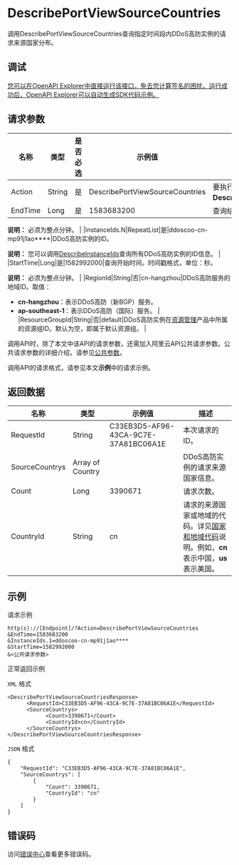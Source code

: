 # DescribePortViewSourceCountries

调用DescribePortViewSourceCountries查询指定时间段内DDoS高防实例的请求来源国家分布。

## 调试

[您可以在OpenAPI Explorer中直接运行该接口，免去您计算签名的困扰。运行成功后，OpenAPI Explorer可以自动生成SDK代码示例。](https://api.aliyun.com/#product=ddoscoo&api=DescribePortViewSourceCountries&type=RPC&version=2020-01-01)

## 请求参数

|名称|类型|是否必选|示例值|描述|
|--|--|----|---|--|
|Action|String|是|DescribePortViewSourceCountries|要执行的操作。取值：**DescribePortViewSourceCountries**。 |
|EndTime|Long|是|1583683200|查询结束时间。时间戳格式，单位：秒。

 **说明：** 必须为整点分钟。 |
|InstanceIds.N|RepeatList|是|ddoscoo-cn-mp91j1ao\*\*\*\*|DDoS高防实例的ID。

 **说明：** 您可以调用[DescribeInstanceIds](~~157459~~)查询所有DDoS高防实例的ID信息。 |
|StartTime|Long|是|1582992000|查询开始时间。时间戳格式，单位：秒。

 **说明：** 必须为整点分钟。 |
|RegionId|String|否|cn-hangzhou|DDoS高防服务的地域ID。取值：

 -   **cn-hangzhou**：表示DDoS高防（新BGP）服务。
-   **ap-southeast-1**：表示DDoS高防（国际）服务。 |
|ResourceGroupId|String|否|default|DDoS高防实例在[资源管理](~~94475~~)产品中所属的资源组ID。默认为空，即属于默认资源组。 |

调用API时，除了本文中该API的请求参数，还需加入阿里云API公共请求参数。公共请求参数的详细介绍，请参见[公共参数](~~157269~~)。

调用API的请求格式，请参见本文**示例**中的请求示例。

## 返回数据

|名称|类型|示例值|描述|
|--|--|---|--|
|RequestId|String|C33EB3D5-AF96-43CA-9C7E-37A81BC06A1E|本次请求的ID。 |
|SourceCountrys|Array of Country| |DDoS高防实例的请求来源国家信息。 |
|Count|Long|3390671|请求次数。 |
|CountryId|String|cn|请求的来源国家或地域的代码。详见[国家和地域代码](~~167926~~)说明。例如，**cn**表示中国，**us**表示美国。 |

## 示例

请求示例

```
http(s)://[Endpoint]/?Action=DescribePortViewSourceCountries
&EndTime=1583683200
&InstanceIds.1=ddoscoo-cn-mp91j1ao****
&StartTime=1582992000
&<公共请求参数>
```

正常返回示例

`XML` 格式

```
<DescribePortViewSourceCountriesResponse>
	  <RequestId>C33EB3D5-AF96-43CA-9C7E-37A81BC06A1E</RequestId>
	  <SourceCountrys>
		    <Count>3390671</Count>
		    <CountryId>cn</CountryId>
	  </SourceCountrys>
</DescribePortViewSourceCountriesResponse>
```

`JSON` 格式

```
{
    "RequestId": "C33EB3D5-AF96-43CA-9C7E-37A81BC06A1E",
    "SourceCountrys": [
        {
            "Count": 3390671,
            "CountryId": "cn"
        }
    ]
}
```

## 错误码

访问[错误中心](https://error-center.alibabacloud.com/status/product/ddoscoo)查看更多错误码。


